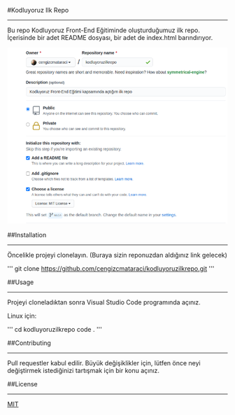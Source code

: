 #Kodluyoruz Ilk Repo

---------------------------------------------

Bu repo Kodluyoruz Front-End Eğitiminde oluşturduğumuz ilk repo. İçerisinde bir adet README dosyası, bir adet de index.html barındırıyor.

![Lorem Picsum Gorsel](https://github.com/Kodluyoruz/taskforce/blob/main/git/odev1/figures/github.png)



##Installation

------------------------------------------------

Öncelikle projeyi clonelayın. (Buraya sizin reponuzdan aldığınız link gelecek)

'''
git clone https://github.com/cengizcmataraci/kodluyoruzilkrepo.git
'''

##Usage

----------------------------------------------------

Projeyi cloneladıktan sonra Visual Studio Code programında açınız.

Linux için:

'''
cd kodluyoruzilkrepo
code .
'''

##Contributing

------------------------------------------------------

Pull requestler kabul edilir. Büyük değişiklikler için, lütfen önce neyi değiştirmek istediğinizi tartışmak için bir konu açınız.

##License

----------------------------------------------------------

[MIT](https://choosealicense.com/licenses/mit/)